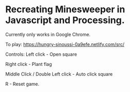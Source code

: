 # Recreating Minesweeper in Javascript and Processing. 
Currently only works in Google Chrome. 

To play:
https://hungry-sinoussi-0a9efe.netlify.com/src/

Controls: 
Left click - Open square

Right click - Plant flag

Middle Click / Double Left click - Auto click square

R - Reset game.
